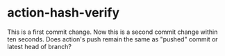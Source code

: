 # action-hash-verify

This is a first commit change.
Now this is a second commit change within ten seconds. Does action's push remain the same as "pushed" commit or latest head of branch?
